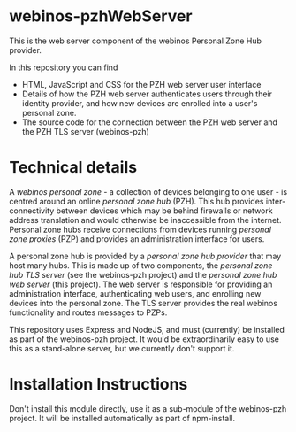 webinos-pzhWebServer
====================

This is the web server component of the webinos Personal Zone Hub provider.

In this repository you can find

 * HTML, JavaScript and CSS for the PZH web server user interface
 * Details of how the PZH web server authenticates users through their identity provider, and how new devices are enrolled into a user's personal zone.
 * The source code for the connection between the PZH web server and the PZH TLS server (webinos-pzh)

Technical details
=================

A _webinos personal zone_ - a collection of devices belonging to one user - is centred around an online _personal zone hub_ (PZH).  This hub provides inter-connectivity between devices which may be behind firewalls or network address translation and would otherwise be inaccessible from the internet.  Personal zone hubs receive connections from devices running _personal zone proxies_ (PZP) and provides an administration interface for users.

A personal zone hub is provided by a _personal zone hub provider_ that may host many hubs.  This is made up of two components, the _personal zone hub TLS server_ (see the webinos-pzh project) and the _personal zone hub web server_ (this project).  The web server is responsible for providing an administration interface, authenticating web users, and enrolling new devices into the personal zone.  The TLS server provides the real webinos functionality and routes messages to PZPs.

This repository uses Express and NodeJS, and must (currently) be installed as part of the webinos-pzh project.  It would be extraordinarily easy to use this as a stand-alone server, but we currently don't support it.

Installation Instructions
=========================

Don't install this module directly, use it as a sub-module of the webinos-pzh project.  It will be installed automatically as part of npm-install.

